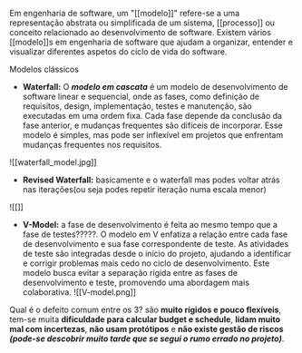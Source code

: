 Em engenharia de software, um "[[modelo]]" refere-se a uma representação abstrata ou simplificada de um sistema, [[processo]] ou conceito relacionado ao desenvolvimento de software. Existem vários [[modelo]]s em engenharia de software que ajudam a organizar, entender e visualizar diferentes aspetos do ciclo de vida do software.

Modelos clássicos
- **Waterfall:** O ***modelo em cascata*** é um modelo de desenvolvimento de software linear e sequencial, onde as fases, como definição de requisitos, design, implementação, testes e manutenção, são executadas em uma ordem fixa. Cada fase depende da conclusão da fase anterior, e mudanças frequentes são difíceis de incorporar. Esse modelo é simples, mas pode ser inflexível em projetos que enfrentam mudanças frequentes nos requisitos.

![[waterfall_model.jpg]]

- **Revised Waterfall:** basicamente e o waterfall mas podes voltar atrás nas iterações(ou seja podes repetir iteração numa escala menor)

![[]]

- **V-Model:** a fase de desenvolvimento é feita ao mesmo tempo que a fase de testes?????.
  O modelo em V enfatiza a relação entre cada fase de desenvolvimento e sua fase correspondente de teste. As atividades de teste são integradas desde o início do projeto, ajudando a identificar e corrigir problemas mais cedo no ciclo de desenvolvimento. Este modelo busca evitar a separação rígida entre as fases de desenvolvimento e teste, promovendo uma abordagem mais colaborativa.
![[V-model.png]]

Qual é o defeito comum entre os 3?
são **muito rígidos e pouco flexíveis**, tem-se muita **dificuldade para calcular budget e schedule**, **lidam muito mal com incertezas**, **não usam protótipos** e **não existe gestão de riscos** ***(pode-se descobrir muito tarde que se segui o rumo errado no projeto)***.